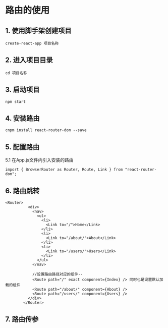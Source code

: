 # 路由的使用

## 1. 使用脚手架创建项目

    create-react-app 项目名称

## 2. 进入项目目录

    cd 项目名称

## 3. 启动项目

    npm start

## 4. 安装路由

    cnpm install react-router-dom --save

## 5. 配置路由

5.1 在App.js文件内引入安装的路由

    import { BrowserRouter as Router, Route, Link } from "react-router-dom";  
    

## 6. 路由跳转

    <Router>
              <div>
                <nav>
                  <ul>
                    <li>
                      <Link to="/">Home</Link>
                    </li>
                    <li>
                      <Link to="/about/">About</Link>
                    </li>
                    <li>
                      <Link to="/users/">Users</Link>
                    </li>
                  </ul>
                </nav>
        
                //设置路由路径对应的组件-- 
                <Route path="/" exact component={Index} /> 同时也是设置默认加载的组件
                <Route path="/about/" component={About} />
                <Route path="/users/" component={Users} />
              </div>
            </Router>

## 7. 路由传参